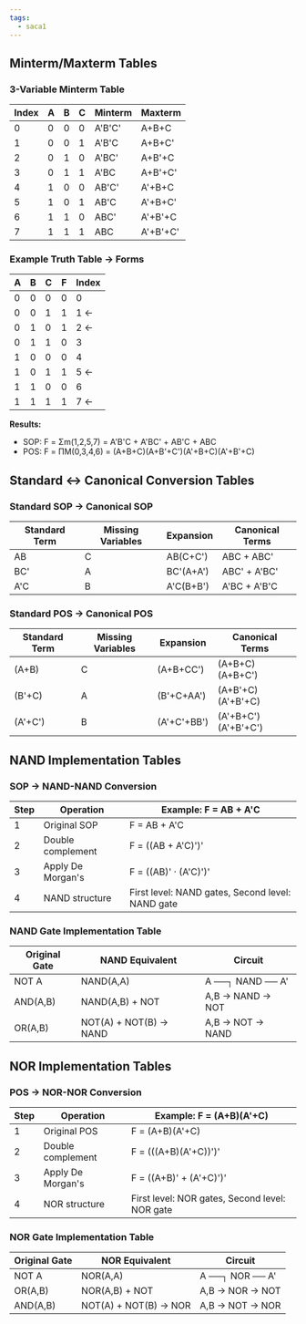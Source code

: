 ```yaml
---
tags:
  - saca1
---
```


## Minterm/Maxterm Tables

### 3-Variable Minterm Table

|Index|A|B|C|Minterm|Maxterm|
|---|---|---|---|---|---|
|0|0|0|0|A'B'C'|A+B+C|
|1|0|0|1|A'B'C|A+B+C'|
|2|0|1|0|A'BC'|A+B'+C|
|3|0|1|1|A'BC|A+B'+C'|
|4|1|0|0|AB'C'|A'+B+C|
|5|1|0|1|AB'C|A'+B+C'|
|6|1|1|0|ABC'|A'+B'+C|
|7|1|1|1|ABC|A'+B'+C'|

### Example Truth Table → Forms

|A|B|C|F|Index|
|---|---|---|---|---|
|0|0|0|0|0|
|0|0|1|1|1 ←|
|0|1|0|1|2 ←|
|0|1|1|0|3|
|1|0|0|0|4|
|1|0|1|1|5 ←|
|1|1|0|0|6|
|1|1|1|1|7 ←|

**Results:**

- SOP: F = Σm(1,2,5,7) = A'B'C + A'BC' + AB'C + ABC
- POS: F = ΠM(0,3,4,6) = (A+B+C)(A+B'+C')(A'+B+C)(A'+B'+C)

## Standard ↔ Canonical Conversion Tables

### Standard SOP → Canonical SOP

|Standard Term|Missing Variables|Expansion|Canonical Terms|
|---|---|---|---|
|AB|C|AB(C+C')|ABC + ABC'|
|BC'|A|BC'(A+A')|ABC' + A'BC'|
|A'C|B|A'C(B+B')|A'BC + A'B'C|

### Standard POS → Canonical POS

|Standard Term|Missing Variables|Expansion|Canonical Terms|
|---|---|---|---|
|(A+B)|C|(A+B+CC')|(A+B+C)(A+B+C')|
|(B'+C)|A|(B'+C+AA')|(A+B'+C)(A'+B'+C)|
|(A'+C')|B|(A'+C'+BB')|(A'+B+C')(A'+B'+C')|

## NAND Implementation Tables

### SOP → NAND-NAND Conversion

|Step|Operation|Example: F = AB + A'C|
|---|---|---|
|1|Original SOP|F = AB + A'C|
|2|Double complement|F = ((AB + A'C)')'|
|3|Apply De Morgan's|F = ((AB)' · (A'C)')'|
|4|NAND structure|First level: NAND gates, Second level: NAND gate|

### NAND Gate Implementation Table

|Original Gate|NAND Equivalent|Circuit|
|---|---|---|
|NOT A|NAND(A,A)|A ──┐ NAND ── A'|
|AND(A,B)|NAND(A,B) + NOT|A,B → NAND → NOT|
|OR(A,B)|NOT(A) + NOT(B) → NAND|A,B → NOT → NAND|

## NOR Implementation Tables

### POS → NOR-NOR Conversion

|Step|Operation|Example: F = (A+B)(A'+C)|
|---|---|---|
|1|Original POS|F = (A+B)(A'+C)|
|2|Double complement|F = (((A+B)(A'+C))')'|
|3|Apply De Morgan's|F = ((A+B)' + (A'+C)')'|
|4|NOR structure|First level: NOR gates, Second level: NOR gate|

### NOR Gate Implementation Table

|Original Gate|NOR Equivalent|Circuit|
|---|---|---|
|NOT A|NOR(A,A)|A ──┐ NOR ── A'|
|OR(A,B)|NOR(A,B) + NOT|A,B → NOR → NOT|
|AND(A,B)|NOT(A) + NOT(B) → NOR|A,B → NOT → NOR|